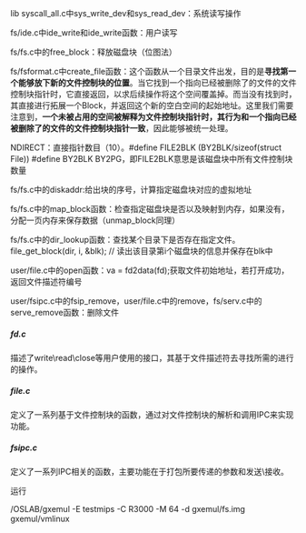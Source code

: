 lib syscall_all.c中sys_write_dev和sys_read_dev：系统读写操作

fs/ide.c中ide_write和ide_write函数：用户读写

fs/fs.c中的free_block：释放磁盘块（位图法）

fs/fsformat.c中create_file函数：这个函数从一个目录文件出发，目的是**寻找第一个能够放下新的文件控制块的位置**。当它找到一个指向已经被删除了的文件的文件控制块指针时，它直接返回，以求后续操作将这个空间覆盖掉。而当没有找到时，其直接进行拓展一个Block，并返回这个新的空白空间的起始地址。这里我们需要注意到，**一个未被占用的空间被解释为文件控制块指针时，其行为和一个指向已经被删除了的文件的文件控制块指针一致**，因此能够被统一处理。

NDIRECT：直接指针数目（10）。\#define FILE2BLK   (BY2BLK/sizeof(struct File))   \#define BY2BLK    BY2PG，即FILE2BLK意思是该磁盘块中所有文件控制块数量  

fs/fs.c中的diskaddr:给出块的序号，计算指定磁盘块对应的虚拟地址

fs/fs.c中的map_block函数：检查指定磁盘块是否以及映射到内存，如果没有，分配一页内存来保存数据（unmap_block同理）

fs/fs.c中的dir_lookup函数：查找某个目录下是否存在指定文件。file_get_block(dir, i, &blk); // 读出该目录第i个磁盘块的信息并保存在blk中

user/file.c中的open函数：va = fd2data(fd);获取文件初始地址，若打开成功，返回文件描述符编号

user/fsipc.c中的fsip_remove，user/file.c中的remove，fs/serv.c中的serve_remove函数：删除文件

##### fd.c

描述了write\read\close等用户使用的接口，其基于文件描述符去寻找所需的进行的操作。

##### file.c

定义了一系列基于文件控制块的函数，通过对文件控制块的解析和调用IPC来实现功能。

##### fsipc.c

定义了一系列IPC相关的函数，主要功能在于打包所要传递的参数和发送\接收。



运行

/OSLAB/gxemul -E testmips -C R3000 -M 64 -d gxemul/fs.img gxemul/vmlinux